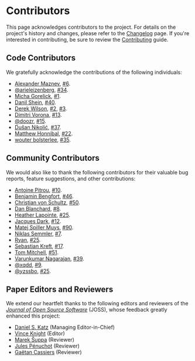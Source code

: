 # Contributors

This page acknowledges contributors to the project. For details on the
project's history and changes, please refer to the
[Changelog](./changelog.md)
page. If you're interested in contributing, be sure to review the
[Contributing](./CONTRIBUTING.md) guide.

## Code Contributors

We gratefully acknowledge the contributions of the following individuals:

- [Alexander Maznev](https://github.com/pik),
  [#6](https://github.com/hajimes/mmh3/pull/6).
- [@arieleizenberg](https://github.com/arieleizenberg),
  [#34](https://github.com/hajimes/mmh3/pull/34).
- [Micha Gorelick](https://github.com/mynameisfiber),
  [#1](https://github.com/hajimes/mmh3/pull/1).
- [Danil Shein](https://github.com/dshein-alt),
  [#40](https://github.com/hajimes/mmh3/pull/40).
- [Derek Wilson](https://github.com/underrun),
  [#2](https://github.com/hajimes/mmh3/pull/2),
  [#3](https://github.com/hajimes/mmh3/pull/3).
- [Dimitri Vorona](https://github.com/alendit),
  [#13](https://github.com/hajimes/mmh3/pull/13).
- [@doozr](https://github.com/doozr),
  [#15](https://github.com/hajimes/mmh3/pull/15).
- [Dušan Nikolić](https://github.com/n-dusan),
  [#37](https://github.com/hajimes/mmh3/pull/37).
- [Matthew Honnibal](https://github.com/honnibal),
  [#22](https://github.com/hajimes/mmh3/pull/22).
- [wouter bolsterlee](https://github.com/wbolster),
  [#35](https://github.com/hajimes/mmh3/pull/35).

## Community Contributors

We would also like to thank the following contributors for their valuable
bug reports, feature suggestions, and other contributions:

- [Antoine Pitrou](https://github.com/pitrou),
  [#10](https://github.com/hajimes/mmh3/issues/10).
- [Benjamin Bengfort](https://github.com/bbengfort),
  [#46](https://github.com/hajimes/mmh3/issues/46).
- [Christian von Schultz](https://github.com/vonschultz),
  [#50](https://github.com/hajimes/mmh3/issues/50).
- [Dan Blanchard](https://github.com/dan-blanchard),
  [#8](https://github.com/hajimes/mmh3/issues/8).
- [Heather Lapointe](https://github.com/Alphadelta14),
  [#25](https://github.com/hajimes/mmh3/issues/25).
- [Jacques Dark](https://github.com/jqdark),
  [#12](https://github.com/hajimes/mmh3/issues/12).
- [Matej Spiller Muys](https://github.com/matejsp),
  [#90](https://github.com/hajimes/mmh3/issues/90).
- [Niklas Semmler](https://github.com/niklassemmler),
  [#7](https://github.com/hajimes/mmh3/issues/7).
- [Ryan](https://github.com/ryanfwy),
  [#25](https://github.com/hajimes/mmh3/issues/25).
- [Sebastian Kreft](https://github.com/sk-),
  [#17](https://github.com/hajimes/mmh3/issues/17).
- [Tom Mitchell](https://github.com/tcmitchell),
  [#51](https://github.com/hajimes/mmh3/issues/51).
- [Varunkumar Nagarajan](https://github.com/varunkumar),
  [#39](https://github.com/hajimes/mmh3/issues/39).
- [@xqdd](https://github.com/xqdd),
  [#9](https://github.com/hajimes/mmh3/issues/9).
- [@yzssbo](https://github.com/yzssbo),
  [#25](https://github.com/hajimes/mmh3/issues/25).

## Paper Editors and Reviewers

We extend our heartfelt thanks to the following editors and reviewers of the
[_Journal of Open Source Software_](https://joss.theoj.org) (JOSS), whose
feedback greatly enhanced this project:

- [Daniel S. Katz](https://github.com/danielskatz) (Managing Editor-in-Chief)
- [Vince Knight](https://github.com/drvinceknight) (Editor)
- [Marek Šuppa](https://github.com/mrshu) (Reviewer)
- [Jules Pénuchot](https://github.com/JPenuchot) (Reviewer)
- [Gaëtan Cassiers](https://github.com/cassiersg) (Reviewer)
